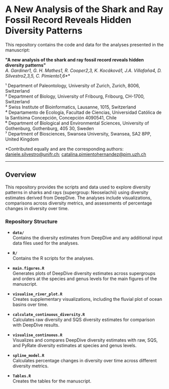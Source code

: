 # A New Analysis of the Shark and Ray Fossil Record Reveals Hidden Diversity Patterns

This repository contains the code and data for the analyses presented in the manuscript:

**"A new analysis of the shark and ray fossil record reveals hidden diversity patterns"**  
**A. Gardiner1, G. H. Mathes1, R. Cooper2,3, K. Kocáková1, J.A. Villafaña4, D. Silvestro2,3,5*, C. Pimiento1,6\***  

¹ Department of Paleontology, University of Zurich, Zurich, 8006, Switzerland  
² Department of Biology, University of Fribourg, Fribourg, CH-1700, Switzerland  
³ Swiss Institute of Bioinformatics, Lausanne, 1015, Switzerland  
⁴ Departamento de Ecología, Facultad de Ciencias, Universidad Católica de la Santísima Concepción, Concepción 4090541, Chile  
⁶ Department of Biological and Environmental Sciences, University of Gothenburg, Gothenburg, 405 30, Sweden  
⁷ Department of Biosciences, Swansea University, Swansea, SA2 8PP, United Kingdom  

\*Contributed equally and are the corresponding authors: [daniele.silvestro@unifr.ch](mailto:daniele.silvestro@unifr.ch); [catalina.pimientohernandez@pim.uzh.ch](mailto:catalina.pimientohernandez@pim.uzh.ch)

---

## Overview

This repository provides the scripts and data used to explore diversity patterns in sharks and rays (supergroup: Neoselachii) using diversity estimates derived from DeepDive. The analyses include visualizations, comparisons across diversity metrics, and assessments of percentage changes in diversity over time.

### Repository Structure

- **`data/`**  
  Contains the diversity estimates from DeepDive and any additional input data files used for the analyses.

- **`R/`**  
  Contains the R scripts for the analyses.

- **`main.figures.R`**  
  Generates plots of DeepDive diversity estimates across supergroups and orders at the species and genus levels for the main figures of the manuscript.

- **`visualise_river_plot.R`**  
  Creates supplementary visualizations, including the fluvial plot of ocean basins over time.

- **`calculate_continuous_diversity.R`**  
  Calculates raw diversity and SQS diversity estimates for comparison with DeepDive results.

- **`visualise_continuous.R`**  
  Visualizes and compares DeepDive diversity estimates with raw, SQS, and PyRate diversity estimates at species and genus levels.

- **`spline_model.R`**  
  Calculates percentage changes in diversity over time across different diversity metrics.

- **`Tables.R`**  
  Creates the tables for the manuscript.


